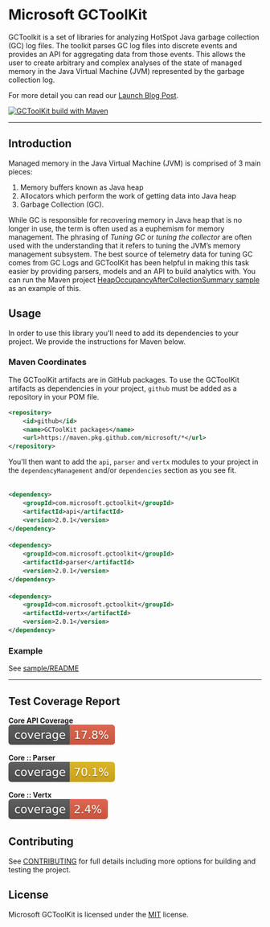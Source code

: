 # Microsoft GCToolKit

GCToolkit is a set of libraries for analyzing HotSpot Java garbage collection (GC) log files. The toolkit parses GC log files into discrete events and provides an API for aggregating data from those events. This allows the user to create arbitrary and complex analyses of the state of managed memory in the Java Virtual Machine (JVM) represented by the garbage collection log.

For more detail you can read our [Launch Blog Post](https://devblogs.microsoft.com/java/introducing-microsoft-gctoolkit/).

[![GCToolKit build with Maven](https://github.com/microsoft/gctoolkit/actions/workflows/maven.yml/badge.svg)](https://github.com/microsoft/gctoolkit/actions/workflows/maven.yml)

---

## Introduction

Managed memory in the Java Virtual Machine (JVM) is comprised of 3 main pieces:

1. Memory buffers known as Java heap
1. Allocators which perform the work of getting data into Java heap
1. Garbage Collection (GC).

While GC is responsible for recovering memory in Java heap that is no longer in use, the term is often used as a euphemism for memory management. The phrasing of _Tuning GC_ or _tuning the collector_ are often used with the understanding that it refers to tuning the JVM’s memory management subsystem. The best source of telemetry data for tuning GC comes from GC Logs and GCToolKit has been helpful in making this task easier by providing parsers, models and an API to build analytics with. You can run the Maven project [HeapOccupancyAfterCollectionSummary sample](./sample/README.md) as an example of this.

## Usage

In order to use this library you'll need to add its dependencies to your project. We provide the instructions for Maven below.

### Maven Coordinates

The GCToolKit artifacts are in GitHub packages. To use the GCToolKit artifacts as dependencies in your project, `github` must be added as a repository in your POM file.

```xml
<repository>
    <id>github</id>
    <name>GCToolKit packages</name>
    <url>https://maven.pkg.github.com/microsoft/*</url>
</repository>
```

You'll then want to add the `api`, `parser` and `vertx` modules to your project in the `dependencyManagement` and/or `dependencies` section as you see fit.

```xml

<dependency>
    <groupId>com.microsoft.gctoolkit</groupId>
    <artifactId>api</artifactId>
    <version>2.0.1</version>
</dependency>

<dependency>
    <groupId>com.microsoft.gctoolkit</groupId>
    <artifactId>parser</artifactId>
    <version>2.0.1</version>
</dependency>

<dependency>
    <groupId>com.microsoft.gctoolkit</groupId>
    <artifactId>vertx</artifactId>
    <version>2.0.1</version>
</dependency>

```

### Example

See [sample/README](./sample/README.md)

---

## Test Coverage Report

**Core API Coverage** </br>![Coverage](.github/badges/jacoco-api-coverage.svg)

**Core :: Parser</br>**![Coverage::Core::Parser](.github/badges/jacoco-parser-coverage.svg)

**Core :: Vertx**</br>![Coverage::Core::Parser](.github/badges/jacoco-vertx-coverage.svg)

## Contributing

See [CONTRIBUTING](CONTRIBUTING.md) for full details including more options for building and testing the project.

## License

Microsoft GCToolKit is licensed under the [MIT](https://github.com/microsoft/gctoolkit/blob/master/LICENSE) license.
